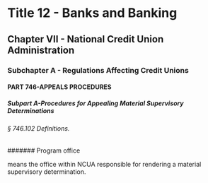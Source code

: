
# Title 12 - Banks and Banking
## Chapter VII - National Credit Union Administration
### Subchapter A - Regulations Affecting Credit Unions
#### PART 746-APPEALS PROCEDURES
##### Subpart A-Procedures for Appealing Material Supervisory Determinations
###### § 746.102 Definitions.
####### Program office

means the office within NCUA responsible for rendering a material supervisory determination.

